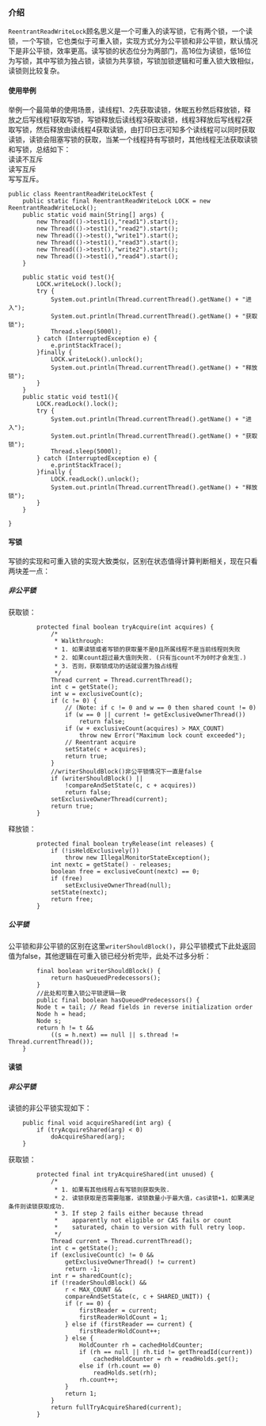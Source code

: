 ### 介绍
```ReentrantReadWriteLock```顾名思义是一个可重入的读写锁，它有两个锁，一个读锁，一个写锁，它也类似于可重入锁，实现方式分为公平锁和非公平锁，默认情况下是非公平锁，效率更高。读写锁的状态位分为两部门，高16位为读锁，低16位为写锁，其中写锁为独占锁，读锁为共享锁，写锁加锁逻辑和可重入锁大致相似，读锁则比较复杂。
#### 使用举例
举例一个最简单的使用场景，读线程1、2先获取读锁，休眠五秒然后释放锁，释放之后写线程1获取写锁，写锁释放后读线程3获取读锁，线程3释放后写线程2获取写锁，然后释放由读线程4获取读锁，由打印日志可知多个读线程可以同时获取读锁，读锁会阻塞写锁的获取，当某一个线程持有写锁时，其他线程无法获取读锁和写锁，总结如下：  
读读不互斥  
读写互斥  
写写互斥。
```
public class ReentrantReadWriteLockTest {
    public static final ReentrantReadWriteLock LOCK = new ReentrantReadWriteLock();
    public static void main(String[] args) {
        new Thread(()->test1(),"read1").start();
        new Thread(()->test1(),"read2").start();
        new Thread(()->test(),"write1").start();
        new Thread(()->test1(),"read3").start();
        new Thread(()->test(),"write2").start();
        new Thread(()->test1(),"read4").start();
    }

    public static void test(){
        LOCK.writeLock().lock();
        try {
            System.out.println(Thread.currentThread().getName() + "进入");
            System.out.println(Thread.currentThread().getName() + "获取锁");
            Thread.sleep(5000l);
        } catch (InterruptedException e) {
            e.printStackTrace();
        }finally {
            LOCK.writeLock().unlock();
            System.out.println(Thread.currentThread().getName() + "释放锁");
        }
    }
    public static void test1(){
        LOCK.readLock().lock();
        try {
            System.out.println(Thread.currentThread().getName() + "进入");
            System.out.println(Thread.currentThread().getName() + "获取锁");
            Thread.sleep(5000l);
        } catch (InterruptedException e) {
            e.printStackTrace();
        }finally {
            LOCK.readLock().unlock();
            System.out.println(Thread.currentThread().getName() + "释放锁");
        }
    }

}
```
#### 写锁
写锁的实现和可重入锁的实现大致类似，区别在状态值得计算判断相关，现在只看两块差一点：  
##### 非公平锁
获取锁：  
```
        protected final boolean tryAcquire(int acquires) {
            /*
             * Walkthrough:
             * 1. 如果读锁或者写锁的获取量不是0且所属线程不是当前线程则失败
             * 2. 如果count超过最大值则失败. (只有当count不为0时才会发生.)
             * 3. 否则，获取锁成功的话就设置为独占线程
             */
            Thread current = Thread.currentThread();
            int c = getState();
            int w = exclusiveCount(c);
            if (c != 0) {
                // (Note: if c != 0 and w == 0 then shared count != 0)
                if (w == 0 || current != getExclusiveOwnerThread())
                    return false;
                if (w + exclusiveCount(acquires) > MAX_COUNT)
                    throw new Error("Maximum lock count exceeded");
                // Reentrant acquire
                setState(c + acquires);
                return true;
            }
            //writerShouldBlock()非公平锁情况下一直是false
            if (writerShouldBlock() ||
                !compareAndSetState(c, c + acquires))
                return false;
            setExclusiveOwnerThread(current);
            return true;
        }
```
释放锁：  
```
        protected final boolean tryRelease(int releases) {
            if (!isHeldExclusively())
                throw new IllegalMonitorStateException();
            int nextc = getState() - releases;
            boolean free = exclusiveCount(nextc) == 0;
            if (free)
                setExclusiveOwnerThread(null);
            setState(nextc);
            return free;
        }
```
##### 公平锁
公平锁和非公平锁的区别在这里```writerShouldBlock()```，非公平锁模式下此处返回值为false，其他逻辑在可重入锁已经分析完毕，此处不过多分析：  
```
        final boolean writerShouldBlock() {
            return hasQueuedPredecessors();
        }
        //此处和可重入锁公平锁逻辑一致
        public final boolean hasQueuedPredecessors() {
        Node t = tail; // Read fields in reverse initialization order
        Node h = head;
        Node s;
        return h != t &&
            ((s = h.next) == null || s.thread != Thread.currentThread());
    }
```
#### 读锁
##### 非公平锁
读锁的非公平锁实现如下：  
```
    public final void acquireShared(int arg) {
        if (tryAcquireShared(arg) < 0)
            doAcquireShared(arg);
    }
```
获取锁：  
```
        protected final int tryAcquireShared(int unused) {
            /*
             * 1. 如果有其他线程占有写锁则获取失败.
             * 2. 读锁获取是否需要阻塞，读锁数量小于最大值，cas读锁+1，如果满足条件则读锁获取成功.
             * 3. If step 2 fails either because thread
             *    apparently not eligible or CAS fails or count
             *    saturated, chain to version with full retry loop.
             */
            Thread current = Thread.currentThread();
            int c = getState();
            if (exclusiveCount(c) != 0 &&
                getExclusiveOwnerThread() != current)
                return -1;
            int r = sharedCount(c);
            if (!readerShouldBlock() &&
                r < MAX_COUNT &&
                compareAndSetState(c, c + SHARED_UNIT)) {
                if (r == 0) {
                    firstReader = current;
                    firstReaderHoldCount = 1;
                } else if (firstReader == current) {
                    firstReaderHoldCount++;
                } else {
                    HoldCounter rh = cachedHoldCounter;
                    if (rh == null || rh.tid != getThreadId(current))
                        cachedHoldCounter = rh = readHolds.get();
                    else if (rh.count == 0)
                        readHolds.set(rh);
                    rh.count++;
                }
                return 1;
            }
            return fullTryAcquireShared(current);
        }
```
